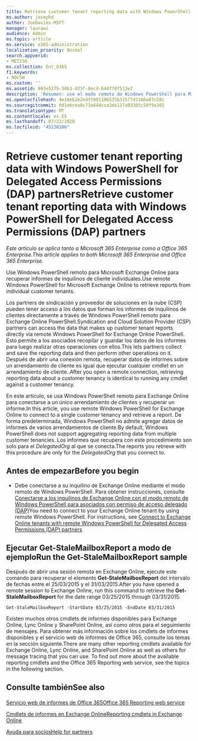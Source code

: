 ```yaml
---
title: Retrieve customer tenant reporting data with Windows PowerShell for Delegated Access Permissions (DAP) partners
ms.author: josephd
author: JoeDavies-MSFT
manager: laurawi
audience: Admin
ms.topic: article
ms.service: o365-administration
localization_priority: Normal
search.appverid:
- MET150
ms.collection: Ent_O365
f1.keywords:
- NOCSH
ms.custom: ''
ms.assetid: 893e5275-30b3-433f-8ecd-644f78f513e2
description: 'Resumen: use el modo remoto de Windows PowerShell para Microsoft Exchange Online para recuperar informes de espacios empresariales de clientes individuales.'
ms.openlocfilehash: 4e18eb2e2ed5f801106535b31577d3186e87c58c
ms.sourcegitcommit: 0d1ebcea8c73a644cca3de127a93385c58f9a302
ms.translationtype: MT
ms.contentlocale: es-ES
ms.lasthandoff: 07/22/2020
ms.locfileid: "45230286"
---
```

# <a name="retrieve-customer-tenant-reporting-data-with-windows-powershell-for-delegated-access-permissions-dap-partners"></a><span data-ttu-id="93e78-103">Retrieve customer tenant reporting data with Windows PowerShell for Delegated Access Permissions (DAP) partners</span><span class="sxs-lookup"><span data-stu-id="93e78-103">Retrieve customer tenant reporting data with Windows PowerShell for Delegated Access Permissions (DAP) partners</span></span>

<span data-ttu-id="93e78-104">*Este artículo se aplica tanto a Microsoft 365 Enterprise como a Office 365 Enterprise.*</span><span class="sxs-lookup"><span data-stu-id="93e78-104">*This article applies to both Microsoft 365 Enterprise and Office 365 Enterprise.*</span></span>

<span data-ttu-id="93e78-105">Use Windows PowerShell remoto para Microsoft Exchange Online para recuperar informes de inquilinos de cliente individuales.</span><span class="sxs-lookup"><span data-stu-id="93e78-105">Use remote Windows PowerShell for Microsoft Exchange Online to retrieve reports from individual customer tenants.</span></span>
  
<span data-ttu-id="93e78-106">Los partners de sindicación y proveedor de soluciones en la nube (CSP) pueden tener acceso a los datos que forman los informes de inquilinos de clientes directamente a través de Windows PowerShell remoto para Exchange Online PowerShell.</span><span class="sxs-lookup"><span data-stu-id="93e78-106">Syndication and Cloud Solution Provider (CSP) partners can access the data that makes up customer tenant reports directly via remote Windows PowerShell for Exchange Online PowerShell.</span></span> <span data-ttu-id="93e78-107">Esto permite a los asociados recopilar y guardar los datos de los informes para luego realizar otras operaciones con ellos.</span><span class="sxs-lookup"><span data-stu-id="93e78-107">This lets partners collect and save the reporting data and then perform other operations on it.</span></span> <span data-ttu-id="93e78-108">Después de abrir una conexión remota, recuperar datos de informes sobre un arrendamiento de cliente es igual que ejecutar cualquier cmdlet en un arrendamiento de cliente..</span><span class="sxs-lookup"><span data-stu-id="93e78-108">After you open a remote connection, retrieving reporting data about a customer tenancy is identical to running any cmdlet against a customer tenancy.</span></span>
  
<span data-ttu-id="93e78-109">En este artículo, se usa Windows PowerShell remoto para Exchange Online para conectarse a un único arrendamiento de clientes y recuperar un informe.</span><span class="sxs-lookup"><span data-stu-id="93e78-109">In this article, you use remote Windows PowerShell for Exchange Online to connect to a single customer tenancy and retrieve a report.</span></span> <span data-ttu-id="93e78-110">De forma predeterminada, Windows PowerShell no admite agregar datos de informes de varios arrendamientos de cliente.</span><span class="sxs-lookup"><span data-stu-id="93e78-110">By default, Windows PowerShell does not support aggregating reporting data from multiple customer tenancies.</span></span> <span data-ttu-id="93e78-111">Los informes que recupera con este procedimiento son solo para el  _DelegatedOrg_ al que se conecta.</span><span class="sxs-lookup"><span data-stu-id="93e78-111">The reports you retrieve with this procedure are only for the  _DelegatedOrg_ that you connect to.</span></span>
  
 
## <a name="before-you-begin"></a><span data-ttu-id="93e78-112">Antes de empezar</span><span class="sxs-lookup"><span data-stu-id="93e78-112">Before you begin</span></span>

- <span data-ttu-id="93e78-p103">Debe conectarse a su inquilino de Exchange Online mediante el modo remoto de Windows PowerShell. Para obtener instrucciones, consulte [Conectarse a los inquilinos de Exchange Online con el modo remoto de Windows PowerShell para asociados con permiso de acceso delegado (DAP)](connect-to-exchange-online-tenants-with-remote-windows-powershell-for-delegated.md)</span><span class="sxs-lookup"><span data-stu-id="93e78-p103">You need to connect to your Exchange Online tenant by using remote Windows PowerShell. For instructions, see [Connect to Exchange Online tenants with remote Windows PowerShell for Delegated Access Permissions (DAP) partners](connect-to-exchange-online-tenants-with-remote-windows-powershell-for-delegated.md)</span></span>
    
## <a name="run-the-get-stalemailboxreport-sample"></a><span data-ttu-id="93e78-115">Ejecutar Get-StaleMailboxReport a modo de ejemplo</span><span class="sxs-lookup"><span data-stu-id="93e78-115">Run the Get-StaleMailboxReport sample</span></span>

<span data-ttu-id="93e78-116">Después de abrir una sesión remota en Exchange Online, ejecute este comando para recuperar el elemento **Get-StaleMailboxReport** del intervalo de fechas entre el 25/03/2015 y el 31/03/2015.</span><span class="sxs-lookup"><span data-stu-id="93e78-116">After you have opened a remote session to Exchange Online, run this command to retrieve the **Get-StaleMailboxReport** for the date range 03/25/2015 through 03/31/2015.</span></span>
  
```
Get-StaleMailboxReport -StartDate 03/25/2015 -EndDate 03/31/2015
```

<span data-ttu-id="93e78-p104">Existen muchos otros cmdlets de informes disponibles para Exchange Online, Lync Online y SharePoint Online, así como otros para el seguimiento de mensajes. Para obtener más información sobre los cmdlets de informes disponibles y el servicio web de informes de Office 365, consulte los temas en la sección siguiente.</span><span class="sxs-lookup"><span data-stu-id="93e78-p104">There are many other reporting cmdlets available for Exchange Online, Lync Online, and SharePoint Online as well as others for message tracing that you can use. To find out more about the available reporting cmdlets and the Office 365 Reporting web service, see the topics in the following section.</span></span>
  
## <a name="see-also"></a><span data-ttu-id="93e78-119">Consulte también</span><span class="sxs-lookup"><span data-stu-id="93e78-119">See also</span></span>

#### 

[<span data-ttu-id="93e78-120">Servicio web de informes de Office 365</span><span class="sxs-lookup"><span data-stu-id="93e78-120">Office 365 Reporting web service</span></span>](https://go.microsoft.com/fwlink/p/?LinkId=532777)
  
[<span data-ttu-id="93e78-121">Cmdlets de informes en Exchange Online</span><span class="sxs-lookup"><span data-stu-id="93e78-121">Reporting cmdlets in Exchange Online</span></span>](https://go.microsoft.com/fwlink/p/?LinkId=526430)
  
[<span data-ttu-id="93e78-122">Ayuda para socios</span><span class="sxs-lookup"><span data-stu-id="93e78-122">Help for partners</span></span>](https://go.microsoft.com/fwlink/p/?LinkID=533477)

